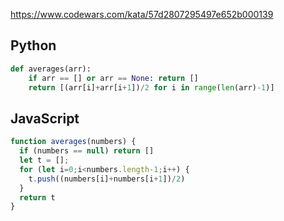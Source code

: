 https://www.codewars.com/kata/57d2807295497e652b000139

## Python
```python
def averages(arr):
    if arr == [] or arr == None: return []
    return [(arr[i]+arr[i+1])/2 for i in range(len(arr)-1)]
```

## JavaScript
```js
function averages(numbers) {
  if (numbers == null) return []
  let t = [];
  for (let i=0;i<numbers.length-1;i++) {
    t.push((numbers[i]+numbers[i+1])/2)
  }
  return t
}
```